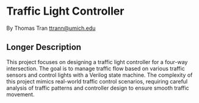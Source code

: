 Traffic Light Controller
===================

By Thomas Tran <ttrann@umich.edu>

## Longer Description
This project focuses on designing a traffic light controller for a four-way intersection. The goal is to manage traffic flow based on various traffic sensors and control lights with a Verilog state machine. The complexity of this project mimics real-world traffic control scenarios, requiring careful analysis of traffic patterns and controller design to ensure smooth traffic movement.
